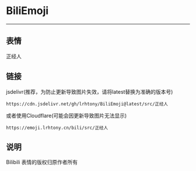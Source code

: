 # BiliEmoji
---
## 表情
正经人
## 链接
jsdelivr(推荐，为防止更新导致图片失效，请将latest替换为准确的版本号)
```
https://cdn.jsdelivr.net/gh/lrhtony/BiliEmoji@latest/src/正经人
```
或者使用Cloudflare(可能会因更新导致图片无法显示)
```
https://emoji.lrhtony.cn/bili/src/正经人
```
## 说明
Bilibili 表情的版权归原作者所有
